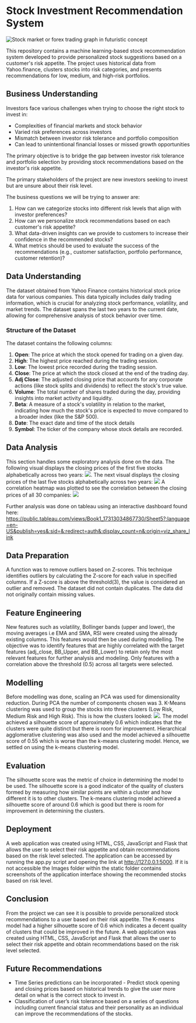 # Stock Investment Recommendation System

![Stock market or forex trading graph in futuristic concept](https://github.com/user-attachments/assets/ccc3dc21-c08b-4cb6-ad89-d0dab2da386e)

This repository contains a machine learning-based stock recommendation system developed to provide personalized stock suggestions based on a customer's risk appetite. The project uses historical data from Yahoo.finance, clusters stocks into risk categories, and presents recommendations for low, medium, and high-risk portfolios.

## Business Understanding
Investors face various challenges when trying to choose the right stock to invest in:
- Complexities of financial markets and stock behavior
- Varied risk preferences across investors
- Mismatch between investor risk tolerance and portfolio composition
- Can lead to unintentional financial losses or missed growth
opportunities

The primary objective is to bridge the gap between investor risk tolerance and portfolio selection by providing stock recommendations based on the investor's risk appetite.

The primary stakeholders of the project are new investors seeking to invest but are unsure about their risk level.

The business questions we will be trying to answer are:
1. How can we categorize stocks into different risk levels that align with investor preferences?
2. How can we personalize stock recommendations based on each customer's risk appetite?
3. What data-driven insights can we provide to customers to increase their confidence in the recommended stocks?
4. What metrics should be used to evaluate the success of the recommendations (e.g., customer satisfaction, portfolio performance, customer retention)?

## Data Understanding
The dataset obtained from Yahoo Finance contains historical stock price data for various companies. This data typically includes daily trading information, which is crucial for analyzing stock performance, volatility, and market trends. The dataset spans the last two years to the current date, allowing for comprehensive analysis of stock behavior over time.

### Structure of the Dataset
The dataset contains the following columns:
1. **Open**: The price at which the stock opened for trading on a given day.
2. **High**: The highest price reached during the trading session.
3. **Low**: The lowest price recorded during the trading session.
4. **Close**: The price at which the stock closed at the end of the trading day.
5. **Adj Close**: The adjusted closing price that accounts for any corporate actions (like stock splits and dividends) to reflect the stock's true value.
6. **Volume**: The total number of shares traded during the day, providing insights into market activity and liquidity.
7. **Beta**: A measure of a stock's volatility in relation to the market, indicating how much the stock's price is expected to move compared to a broader index (like the S&P 500).
8. **Date**: The exact date and time of the stock details
9. **Symbol**: The ticker of the company whose stock details are recorded.

## Data Analysis
This section handles some exploratory analysis done on the data. The following visual displays the closing prices of the first five stocks alphabetically across two years: <img src="static/Images/first_five_stocks.png">.
The next visual displays the closing prices of the last five stocks alphabetically across two years:
<img src="static/Images/last_five_stocks.png">
A correlation heatmap was plotted to see the correlation between the closing prices of all 30 companies:
<img src="static/Images/heatmap.png">

Further analysis was done on tableau using an interactive dashboard found here:
https://public.tableau.com/views/Book1_17313034867730/Sheet5?:language=en-US&publish=yes&:sid=&:redirect=auth&:display_count=n&:origin=viz_share_link

## Data Preparation
A function was to remove outliers based on Z-scores. This technique identifies outliers by calculating the Z-score for each value in specified columns. If a Z-score is above the threshold(3), the value is considered an outlier and removed. The dataset did not contain duplicates. The data did not originally contain missing values. 
## Feature Engineering
New features such as volatility, Bollinger bands (upper and lower), the moving averages i.e EMA and SMA, RSI were created using the already existing columns. This features would then be used during modelling.
The objective was to identify features that are highly correlated with the target features (adj_close, BB_Upper, and BB_Lower) to retain only the most relevant features for further analysis and modeling.  Only features with a correlation above the threshold (0.5) across all targets were selected.

## Modelling
Before modelling was done, scaling an PCA was used for dimensionality reduction. During PCA the number of components chosen was 3. K-Means clustering was used to group the stocks into three clusters (Low Risk, Medium Risk and High Risk). This is how the clusters looked: <img src="static/Images/cluster_distribution.png">. 
The model achieved a silhouette score of approximately 0.6 which indicates that the clusters were quite distinct but there is room for improvement. Hierarchical agglomerative clustering was also used and the model achieved a silhouette score of 0.55 which is worse than the k-means clustering model. Hence, we settled on using the k-means clustering model.

## Evaluation
The silhouette score was the metric of choice in determining the model to be used. The silhouette score is a good indicator of the quality of clusters formed by measuring how similar points are within a cluster and how different it is to other clusters. The k-means clustering model achieved a silhouette score of around 0.6 which is good but there is room for improvement in determining the clusters.

## Deployment
A web application was created using HTML, CSS, JavaScript and Flask that allows the user to select their risk appetite and obtain recommendations based on the risk level selected. The application can be accessed by running the app.py script and opening the link at http://127.0.0.1:5000. If it is not accessible the Images folder within the static folder contains screenshots of the application interface showing the recommended stocks based on risk level. 
## Conclusion
From the project we can see it is possible to provide personalized stock recommendations to a user based on their risk appetite. The K-means model had a higher silhouette score of 0.6 which indicates a decent quality of clusters that could be improved in the future. A web application was created using HTML, CSS, JavaScript and Flask that allows the user to select their risk appetite and obtain recommendations based on the risk level selected.

## Future Recommendations
- Time Series predictions can be incorporated - Predict stock opening and closing prices based on historical trends to give the user more detail on what is the correct stock to invest in.
- Classification of user’s risk tolerance based on a series of questions including current financial status and their personality as an individual can improve the recommendations of the stocks.


